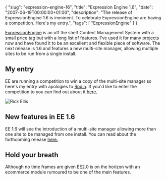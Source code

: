 {
  "slug": "expression-engine-16",
  "title": "Expression Engine 1.6",
  "date": "2007-06-19T00:00:00+01:00",
  "description": "The release of ExpressionEngine 1.6 is imminent. To celebrate ExpressionEngine are having a competition. Here's my entry.",
  "tags": [
    "ExpressionEngine"
  ]
}

[ExpressionEngine][1] is an off the shelf Content Management System with a small price tag but with a long list of features. I've used it for many projects now and have found it to be an excellent and flexible piece of software. The next release is 1.6 and features a new multi-site manager, allowing multiple sites to be run from a single install. 
## My entry

EE are running a competition to win a copy of the multi-site manager so here's my entry with apologies to [Rodin][2]. If you'd like to enter the competition to you can find out about it [here.][3]

![Rick Ellis][4] 

## New features in EE 1.6

EE 1.6 will see the introduction of a multi-site manager allowing more than one site to be managed from one install. You can read about the forthcoming release [here.][3]

## Hold your breath

Although no time frames are given EE2.0 is on the horizon with an ecommerce module rumoured to be one of the main features.

 [1]: http://expressionengine.com
 [2]: http://en.wikipedia.org/wiki/Auguste_Rodin
 [3]: http://expressionengine.com/blog/entry/160_preview_and_multiple_rick_manager_birthday_contest/
 [4]: http://shapeshed.com/images/articles/rick.jpg "Rick Ellis"
